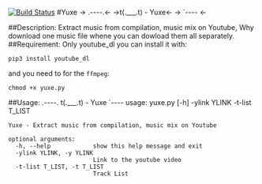 [![Build Status](https://travis-ci.org/hihebark/Yuxe.svg?branch=master)](https://travis-ci.org/hihebark/Yuxe)
#Yuxe
->  .----.<-
->t(.___.t) - Yuxe<-
->  `---- <-

##Description:
Extract music from compilation, music mix on Youtube, 
Why download one music file whene you can dowload them all separately.
##Requirement:
Only youtube_dl you can install it with:

    pip3 install youtube_dl

and you need to for the `ffmpeg`:

    chmod +x yuxe.py

##Usage:
      .----.
    t(.___.t) - Yuxe
      `----
    usage: yuxe.py [-h] -ylink YLINK -t-list T_LIST

    Yuxe - Extract music from compilation, music mix on Youtube

    optional arguments:
      -h, --help            show this help message and exit
      -ylink YLINK, -y YLINK
                            Link to the youtube video
      -t-list T_LIST, -t T_LIST
                            Track List

